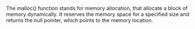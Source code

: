 The malloc() function stands for memory allocation, that allocate a block of memory dynamically. It reserves the memory space for a specified size and returns the null pointer, which points to the memory location.
